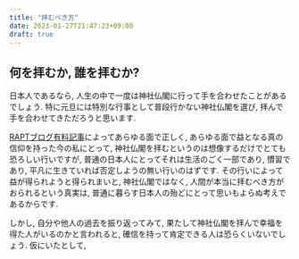 ```yaml
---
title: "拝むべき方"
date: 2023-01-27T21:47:23+09:00
draft: true
---
```


## 何を拝むか, 誰を拝むか?
日本人であるなら, 人生の中で一度は神社仏閣に行って手を合わせたことがあるでしょう.
特に元旦には特別な行事として普段行かない神社仏閣を選び, 拝んで手を合わせてきただろうと思います.

[RAPTブログ有料記事](https://rapt-neo.com/?page_id=30947)によってあらゆる面で正しく,
あらゆる面で益となる真の信仰を持った今の私にとって,
神社仏閣を拝むというのは想像するだけでとても恐ろしい行いですが,
普通の日本人にとってそれは生活のごく一部であり, 慣習であり, 平凡に生きていれば否定しようの無い行いのはずです.
その行いによって益が得られようと得られまいと, 神社仏閣ではなく, 人間が本当に拝むべき方がおられるという真実は, 
普通に暮らす日本人の殆どにとって思いもよらぬ考えであるからです.

しかし, 自分や他人の過去を振り返ってみて, 果たして神社仏閣を拝んで幸福を得た人がいるのかと言われると,
確信を持って肯定できる人は恐らくいないでしょう. 仮にいたとして, 
